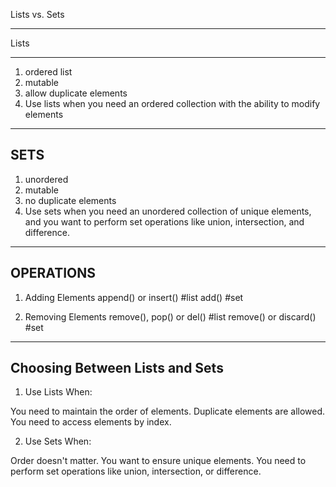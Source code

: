 Lists vs. Sets

-----------------------
Lists 
_______________________

1. ordered list
2. mutable
3. allow duplicate elements
4. Use lists when you need an ordered collection with the ability to modify elements


------------------------
SETS
------------------------

1. unordered
2. mutable
3. no duplicate elements
4. Use sets when you need an unordered collection of unique elements, and you want to perform set operations like union, intersection, and difference.

-------------------------
OPERATIONS
------------------------

1. Adding Elements
   append() or insert() #list
   add() #set

2. Removing Elements
    remove(), pop() or del()  #list
     remove() or discard()    #set

-----------------------------------
Choosing Between Lists and Sets
-----------------------------------

1. Use Lists When:

You need to maintain the order of elements.
Duplicate elements are allowed.
You need to access elements by index.


2. Use Sets When:

Order doesn't matter.
You want to ensure unique elements.
You need to perform set operations like union, intersection, or difference.
